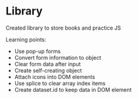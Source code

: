 # Library
Created library to store books and practice JS 

Learning points:
- Use pop-up forms
- Convert form information to object
- Clear form data after input
- Create self-creating object
- Attach icons into DOM elements
- Use splice to clear array index items
- Create dataset.id to keep data in DOM element
